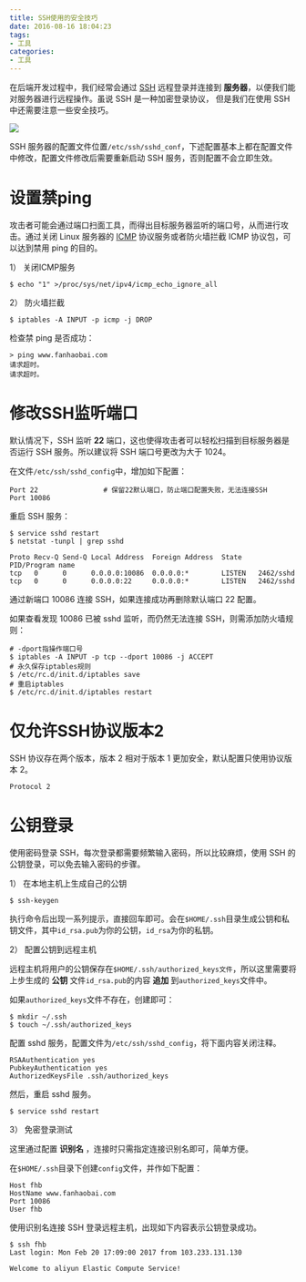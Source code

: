 ```yaml
---
title: SSH使用的安全技巧
date: 2016-08-16 18:04:23
tags:
- 工具
categories:
- 工具
---
```


在后端开发过程中，我们经常会通过 [SSH](http://www.ruanyifeng.com/blog/2011/12/ssh_remote_login.html) 远程登录并连接到 **服务器**，以便我们能对服务器进行远程操作。虽说 SSH 是一种加密登录协议， 但是我们在使用 SSH 中还需要注意一些安全技巧。

![](https://img0.fanhaobai.com/2016/08/ssh-safely-use/wUy69HWRKIW0qTiUrzYQhnzR.jpg)<!--more-->

SSH 服务器的配置文件位置`/etc/ssh/sshd_conf`，下述配置基本上都在配置文件中修改，配置文件修改后需要重新启动 SSH 服务，否则配置不会立即生效。

# 设置禁ping

攻击者可能会通过端口扫面工具，而得出目标服务器监听的端口号，从而进行攻击。通过关闭 Linux 服务器的 [ICMP](http://baike.baidu.com/link?url=ovep8ysxoVKDCFTCvBxTtWMan-U-99q5sr3PZOuLPfqkr_eiAvO-g10LlU0lmMTLu7d41JA0UMv87p7Y8KCgpK) 协议服务或者防火墙拦截 ICMP 协议包，可以达到禁用 ping 的目的。

1） 关闭ICMP服务

```Shell
$ echo "1" >/proc/sys/net/ipv4/icmp_echo_ignore_all
```

2） 防火墙拦截

```Shell
$ iptables -A INPUT -p icmp -j DROP
```

检查禁 ping 是否成功：

```Shell
> ping www.fanhaobai.com
请求超时。
请求超时。
```

# 修改SSH监听端口

默认情况下，SSH 监听 **22** 端口，这也使得攻击者可以轻松扫描到目标服务器是否运行 SSH 服务。所以建议将 SSH 端口号更改为大于 1024。

在文件`/etc/ssh/sshd_config`中，增加如下配置：

```Shell
Port 22                # 保留22默认端口，防止端口配置失败，无法连接SSH
Port 10086
```

重启 SSH 服务：

```Shell
$ service sshd restart
$ netstat -tunpl | grep sshd

Proto Recv-Q Send-Q Local Address  Foreign Address  State    PID/Program name
tcp   0      0      0.0.0.0:10086  0.0.0.0:*        LISTEN   2462/sshd   
tcp   0      0      0.0.0.0:22     0.0.0.0:*        LISTEN   2462/sshd
```

通过新端口 10086 连接 SSH，如果连接成功再删除默认端口 22 配置。

如果查看发现 10086 已被 sshd 监听，而仍然无法连接 SSH，则需添加防火墙规则：

```Shell
# -dport指操作端口号
$ iptables -A INPUT -p tcp --dport 10086 -j ACCEPT
# 永久保存iptables规则
$ /etc/rc.d/init.d/iptables save
# 重启iptables
$ /etc/rc.d/init.d/iptables restart
```

# 仅允许SSH协议版本2

SSH 协议存在两个版本，版本 2 相对于版本 1 更加安全，默认配置只使用协议版本 2。

```Shell
Protocol 2
```

# 公钥登录

使用密码登录 SSH，每次登录都需要频繁输入密码，所以比较麻烦，使用 SSH 的公钥登录，可以免去输入密码的步骤。

1） 在本地主机上生成自己的公钥

```Shell
$ ssh-keygen
```

执行命令后出现一系列提示，直接回车即可。会在`$HOME/.ssh`目录生成公钥和私钥文件，其中`id_rsa.pub`为你的公钥，`id_rsa`为你的私钥。

2） 配置公钥到远程主机

远程主机将用户的公钥保存在`$HOME/.ssh/authorized_keys文件`，所以这里需要将上步生成的 **公钥** 文件`id_rsa.pub`的内容 **追加** 到`authorized_keys`文件中。

如果`authorized_keys`文件不存在，创建即可：

```Shell
$ mkdir ~/.ssh
$ touch ~/.ssh/authorized_keys
```

配置 sshd 服务，配置文件为`/etc/ssh/sshd_config`，将下面内容关闭注释。

```Shell
RSAAuthentication yes
PubkeyAuthentication yes
AuthorizedKeysFile .ssh/authorized_keys
```

然后，重启 sshd 服务。

```Shell
$ service sshd restart
```

3） 免密登录测试

这里通过配置 **识别名** ，连接时只需指定连接识别名即可，简单方便。

在`$HOME/.ssh`目录下创建`config`文件，并作如下配置：

```Shell
Host fhb
HostName www.fanhaobai.com
Port 10086
User fhb
```

使用识别名连接 SSH 登录远程主机，出现如下内容表示公钥登录成功。

```Shell
$ ssh fhb
Last login: Mon Feb 20 17:09:00 2017 from 103.233.131.130

Welcome to aliyun Elastic Compute Service!
```
